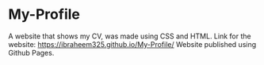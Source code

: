 # My-Profile
A website that shows my CV, was made using CSS and HTML.
Link for the website: https://ibraheem325.github.io/My-Profile/
Website published using Github Pages.
